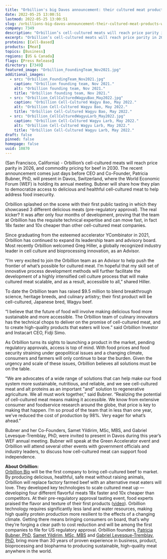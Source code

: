```yaml
---
title: "Orbillion's big Davos announcement: their cultured meat products will achieve price parity by 2026"
date: 2022-05-25 13:00:51
lastmod: 2022-05-25 13:00:51
slug: /orbillions-big-davos-announcement-their-cultured-meat-products-will-achieve-price-parity
company: 7349
description: "Orbillion’s cell-cultured meats will reach price parity in 2026, and commodity pricing for beef in 2030. The recent announcement comes just days before CEO and Co-Founder, Patricia Bubner, PhD, will present in Davos, Switzerland, where the World Economic Forum (WEF) is holding its annual meeting. Bubner will share how they plan to democratize access to delicious and healthful cell-cultured meat to help address food insecurity."
excerpt: "Orbillion’s cell-cultured meats will reach price parity in 2026, and commodity pricing for beef in 2030. The recent announcement comes just days before CEO and Co-Founder, Patricia Bubner, PhD, will present in Davos, Switzerland, where the World Economic Forum (WEF) is holding its annual meeting. Bubner will share how they plan to democratize access to delicious and healthful cell-cultured meat to help address food insecurity."
proteins: [Cell-Based]
products: [Meat]
topics: [Business]
regions: [US & Canada]
flags: [Press Release]
directory: [7349]
featured_image: "Orbillion_FoundingTeam_Nov2021.jpg"
additional_images:
  - src: "Orbillion_FoundingTeam_Nov2021.jpg"
    caption: "Orbillion founding team, Nov 2021."
    alt: "Orbillion founding team, Nov 2021."
    title: "Orbillion founding team, Nov 2021."
  - src: "Orbillion_CellCulturedWagyuBao_May2022.jpg"
    caption: "Orbillion Cell-Cultured Wagyu Bao, May 2022."
    alt: "Orbillion Cell-Cultured Wagyu Bao, May 2022."
    title: "Orbillion Cell-Cultured Wagyu Bao, May 2022."
  - src: "Orbillion_CellCulturedWagyuLarb_May2022.jpg"
    caption: "Orbillion Cell-Cultured Wagyu Larb, May 2022."
    alt: "Orbillion Cell-Cultured Wagyu Larb, May 2022."
    title: "Orbillion Cell-Cultured Wagyu Larb, May 2022."
draft: false
pinned: false
homepage: false
uuid: 10870
---
```

<p>(San Francisco, California) - Orbillion’s cell-cultured meats will reach price parity in 2026, and commodity pricing for beef in 2030. The recent announcement comes just days before CEO and Co-Founder, Patricia Bubner, PhD, will present in Davos, Switzerland, where the World Economic Forum (WEF) is holding its annual meeting. Bubner will share how they plan to democratize access to delicious and healthful cell-cultured meat to help address food insecurity.</p>
<p>Orbillion splashed on the scene with their first public tasting in which they showcased 3 different delicious meats (pre-regulatory approval). The real kicker? It was after only four months of development, proving that the team at Orbillion has the requisite technical expertise and can move fast, in fact 18x faster and 10x cheaper than other cell-cultured meat companies.</p>
<p>Since graduating from the esteemed accelerator YCombinator in 2021, Orbillion has continued to expand its leadership team and advisory board. Most recently Orbillion welcomed Greg Hiller, a globally recognized industry leader in cell culture and bioprocessing innovation, as an Advisor.</p>
<p>“I’m very excited to join the Orbillion team as an Advisor to help push the frontier of what’s possible for cultured meat. I’m hopeful that my skill set of innovative process development methods will further facilitate the development of a highly intensified cell culture process that will make cultured meat scalable, and as a result, accessible to all,” shared Hiller.</p>
<p>To date the Orbillion team has raised $9.5 million to blend breakthrough science, heritage breeds, and culinary artistry; their first product will be cell-cultured, Japanese bred, Wagyu beef.</p>
<p>“I believe that the future of food will involve making delicious food more sustainable and more accessible. The Orbillion team of culinary innovators has the technical chops to deliver on the promise of cell-cultured meat, and to create high-quality products that eaters will love.” said Orbillion Investor and Instacart CEO, Fidji Simo.</p>
<p>As Orbillion turns its sights to launching a product in the market, pending regulatory approvals, access is top of mind. With food prices and food security straining under geopolitical issues and a changing climate, consumers and farmers will only continue to bear the burden. Given the urgency and scale of these issues, Orbillion believes all solutions must be on the table.</p>
<p>“We are advocates of a wide range of solutions that can help make our food system more sustainable, nutritious, and reliable, and we see cell-cultured meat and alt proteins as an important "and" solution to regenerative agriculture. We all must work together,” said Bubner. “Realizing the potential of cell-cultured meat means making it accessible. We know from extensive consumer and foodservice research around the globe, that price is key to making that happen. I’m so proud of the team that in less than one year, we’ve reduced the cost of production by 98%. Very eager for what’s ahead.”</p>
<p>Bubner and her Co-Founders, Samet Yildirim, MSc, MBS, and Gabriel Levesque-Tremblay, PhD, were invited to present in Davos during this year’s WEF annual meeting. Bubner will speak at the Green Accelerator event and Orbillion will attend several other events with government officials and industry leaders, to discuss how cell-cultured meat can support food independence.</p>
<p><strong>About Orbillion:</strong><br />
<a href="https://www.orbillion.com/">Orbillion Bio</a> will be the first company to bring cell-cultured beef to market. By producing delicious, healthful, safe meat without raising animals, Orbillion will replace factory farmed beef with an alternative meat eaters will love. They developed key technologies to scale cultured meat up — developing four different flavorful meats 18x faster and 10x cheaper than competitors. At their pre-regulatory approval tasting event, food experts praised the flavor and texture of their first products (<a href="https://www.youtube.com/watch?v=57Ku7T_kY6M&ab_channel=PatriciaBubner">video</a>). Orbillion technology requires significantly less land and water resources, making high quality protein production more resilient to the effects of a changing climate. Getting there means bringing consumers on board, that’s why they’re forging a clear path to cost reduction and will be among the first companies to file for US regulatory approval. Orbillion founders, <a href="https://www.linkedin.com/in/patriciabubner/">Patricia Bubner, PhD</a>, <a href="https://www.linkedin.com/in/ssyildirim/">Samet Yildirim, MSc, MBS</a> and <a href="https://www.linkedin.com/in/gabriel-levesque-tremblay-42349629/">Gabriel Levesque-Tremblay, PhD</a>, bring more than 30 years of proven experience in business, product, bioprocessing and biopharma to producing sustainable, high-quality meat anywhere in the world.</p>
